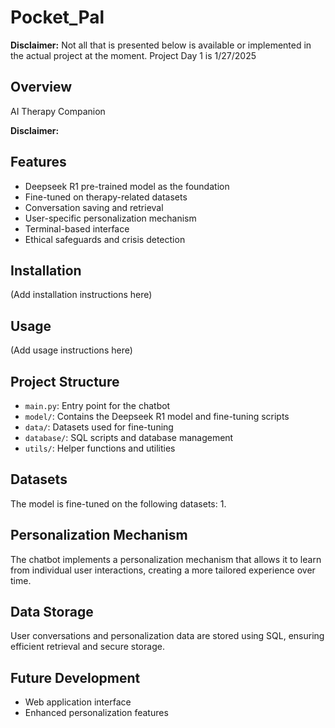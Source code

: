 # Pocket_Pal

**Disclaimer:** Not all that is presented below is available or implemented in the actual project at the moment. Project Day 1 is 1/27/2025

## Overview

AI Therapy Companion 

**Disclaimer:** 

## Features

- Deepseek R1 pre-trained model as the foundation
- Fine-tuned on therapy-related datasets
- Conversation saving and retrieval
- User-specific personalization mechanism
- Terminal-based interface
- Ethical safeguards and crisis detection

## Installation

(Add installation instructions here)

## Usage

(Add usage instructions here)

## Project Structure

- `main.py`: Entry point for the chatbot
- `model/`: Contains the Deepseek R1 model and fine-tuning scripts
- `data/`: Datasets used for fine-tuning
- `database/`: SQL scripts and database management
- `utils/`: Helper functions and utilities

## Datasets

The model is fine-tuned on the following datasets:
1. 

## Personalization Mechanism

The chatbot implements a personalization mechanism that allows it to learn from individual user interactions, creating a more tailored experience over time.

## Data Storage

User conversations and personalization data are stored using SQL, ensuring efficient retrieval and secure storage.


## Future Development

- Web application interface
- Enhanced personalization features

